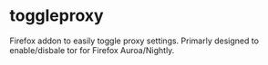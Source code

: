 # toggleproxy
Firefox addon to easily toggle proxy settings. Primarly designed to enable/disbale tor for Firefox Auroa/Nightly.
